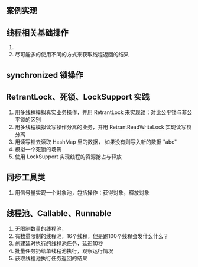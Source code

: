 ## 案例实现

## 线程相关基础操作

1. 
2. 尽可能多的使用不同的方式来获取线程返回的结果

## synchronized 锁操作



## RetrantLock、死锁、LockSupport 实践

1. 用多线程模拟真实业务操作，并用 RetrantLock 来实现锁；对比公平锁与非公平锁的区别
2. 用多线程模拟读写操作分离的业务，并用 RetrantReadWriteLock 实现读写锁分离
3. 用读写锁去读取 HashMap 里的数据， 如果没有则写入新的数据 "abc"
4. 模拟一个死锁的场景
5. 使用 LockSupport 实现线程的资源抢占与释放



## 同步工具类

1. 用信号量实现一个对象池，包括操作：获得对象，释放对象



## 线程池、Callable、Runnable

1. 无限制数量的线程池，
2. 有数量限制的线程池，16个线程，但是跑100个线程会发什么什么？
3. 创建延时执行的线程池任务，延迟10秒
4. 批量任务扔给单线程池执行，观察运行情况
5. 获取线程池执行任务返回的结果



